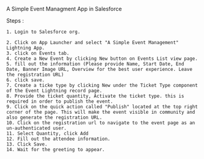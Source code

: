 A Simple Event Managment App in Salesforce

Steps :

    1. Login to Salesforce org.
	
    2. Click on App Launcher and select "A Simple Event Management" Lightning App.
    3. click on Events tab.
    4. Create a New Event by clicking New button on Events List view page.
    5. fill out the information (Please provide Name, Start Date, End Date, Banner Image URL, Overview for the best user experience. Leave the registration URL)
    6. click save.
    7. Create a ticke type by clicking New under the Ticket Type component of the Event Lightning record page.
    8. Provide the ticket quantity, Activate the ticket type. this is required in order to publish the event. 
    9. Click on the quick action called "Publish" located at the top right corner of the page. This will make the event visible in community and also generate the registration URL. 
    10. Click on the registration url to navigate to the event page as an un-authenticated user. 
    11. Select Quantity, click Add
    12. Fill out the attendee information.
    13. Click Save. 
    14. Wait for the greeting to appear. 
